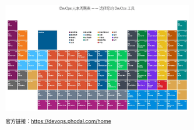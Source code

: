 ![image-20210214233556976](basic.assets/image-20210214233556976.png)

官方链接：https://devops.phodal.com/home

